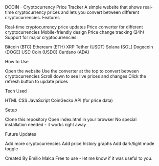DCOIN - Cryptocurrency Price Tracker
A simple website that shows real-time cryptocurrency prices and lets you convert between different cryptocurrencies.
Features

Real-time cryptocurrency price updates
Price converter for different cryptocurrencies
Mobile-friendly design
Price change tracking (24h)
Support for major cryptocurrencies:

Bitcoin (BTC)
Ethereum (ETH)
XRP
Tether (USDT)
Solana (SOL)
Dogecoin (DOGE)
USD Coin (USDC)
Cardano (ADA)



How to Use

Open the website
Use the converter at the top to convert between cryptocurrencies
Scroll down to see live prices and changes
Click the refresh button to update prices

Tech Used

HTML
CSS
JavaScript
CoinGecko API (for price data)

Setup

Clone this repository
Open index.html in your browser
No special installation needed - it works right away

Future Updates

Add more cryptocurrencies
Add price history graphs
Add dark/light mode toggle

Created By
Emilio Malca
Free to use - let me know if it was useful to you.